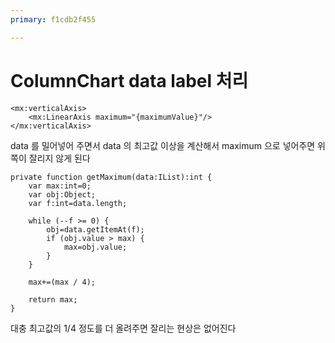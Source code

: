 ```yaml
---
primary: f1cdb2f455

---
```


# ColumnChart data label 처리

	<mx:verticalAxis>
		<mx:LinearAxis maximum="{maximumValue}"/>
	</mx:verticalAxis>

data 를 밀어넣어 주면서 data 의 최고값 이상을 계산해서 maximum 으로 넣어주면 위쪽이 잘리지 않게 된다

	private function getMaximum(data:IList):int {
		var max:int=0;
		var obj:Object;
		var f:int=data.length;

		while (--f >= 0) {
			obj=data.getItemAt(f);
			if (obj.value > max) {
				max=obj.value;
			}
		}

		max+=(max / 4);

		return max;
	}

대충 최고값의 1/4 정도를 더 올려주면 잘리는 현상은 없어진다